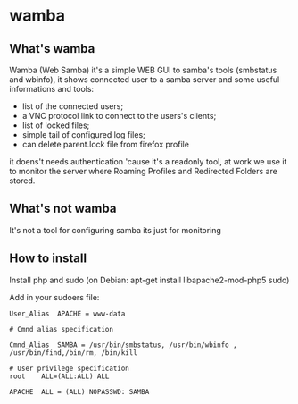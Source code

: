 # wamba
## What's wamba

Wamba (Web Samba) it's a simple WEB GUI to samba's tools (smbstatus and wbinfo), it shows connected user to a samba server and some useful informations
and tools:
* list of the connected users;
* a VNC protocol link to connect to the users's clients;
* list of locked files;
* simple tail of configured log files;
* can delete parent.lock file from firefox profile

it doens't needs authentication 'cause it's a readonly tool,
at work we use it to monitor the server where Roaming Profiles and Redirected Folders are stored.

## What's not wamba

It's not a tool for configuring samba its just for monitoring

## How to install

Install php and sudo (on Debian: apt-get install libapache2-mod-php5 sudo) 

Add in your sudoers file:

    User_Alias	APACHE = www-data

    # Cmnd alias specification

    Cmnd_Alias	SAMBA = /usr/bin/smbstatus, /usr/bin/wbinfo , /usr/bin/find,/bin/rm, /bin/kill

    # User privilege specification
    root	ALL=(ALL:ALL) ALL

    APACHE	ALL = (ALL) NOPASSWD: SAMBA
